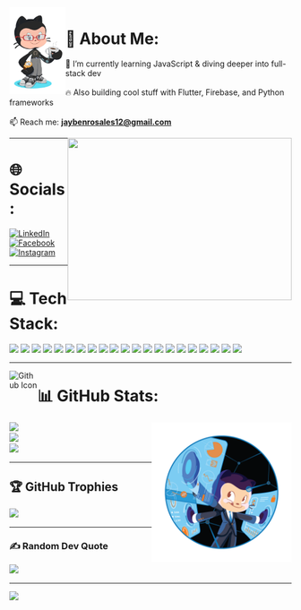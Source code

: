 <img align="left" alt="Octocat Holding a Coffee" width="100" src="octocat-1687362033836.png">

# 💫 About Me:
🌱 I’m currently learning JavaScript & diving deeper into full-stack dev<br>  
🔥 Also building cool stuff with Flutter, Firebase, and Python frameworks<br>  
📫 Reach me: **jaybenrosales12@gmail.com**

<img align="right" src="https://user-images.githubusercontent.com/74038190/238353480-219bcc70-f5dc-466b-9a60-29653d8e8433.gif" width="400" height="290" />

---

# 🌐 Socials:
<p align="left">
  <a href="https://linkedin.com/in/joven-rosales-288264279/" target="_blank">
    <img src="https://raw.githubusercontent.com/rahuldkjain/github-profile-readme-generator/master/src/images/icons/Social/linked-in-alt.svg" alt="LinkedIn" height="30" width="40" />
  </a>
  <a href="https://fb.com/jayben.selosar" target="_blank">
    <img src="https://raw.githubusercontent.com/rahuldkjain/github-profile-readme-generator/master/src/images/icons/Social/facebook.svg" alt="Facebook" height="30" width="40" />
  </a>
  <a href="https://instagram.com/itzjoben" target="_blank">
    <img src="https://raw.githubusercontent.com/rahuldkjain/github-profile-readme-generator/master/src/images/icons/Social/instagram.svg" alt="Instagram" height="30" width="40" />
  </a>
</p>

---

# 💻 Tech Stack:
<p align="left">
  
<!-- Web Tech -->
  <img src="https://img.shields.io/badge/html5-%23E34F26.svg?style=for-the-badge&logo=html5&logoColor=white"/>
  <img src="https://img.shields.io/badge/css3-%231572B6.svg?style=for-the-badge&logo=css3&logoColor=white"/>
  <img src="https://img.shields.io/badge/javascript-%23323330.svg?style=for-the-badge&logo=javascript&logoColor=%23F7DF1E"/>

<!-- Backend & Frameworks -->
  <img src="https://img.shields.io/badge/python-%2314354C.svg?style=for-the-badge&logo=python&logoColor=white"/>
  <img src="https://img.shields.io/badge/django-%23092E20.svg?style=for-the-badge&logo=django&logoColor=white"/>
  <img src="https://img.shields.io/badge/flask-%23000000.svg?style=for-the-badge&logo=flask&logoColor=white"/>
  <img src="https://img.shields.io/badge/node.js-6DA55F?style=for-the-badge&logo=node.js&logoColor=white"/>
  <img src="https://img.shields.io/badge/express.js-%23404d59.svg?style=for-the-badge&logo=express&logoColor=%2361DAFB"/>
  <img src="https://img.shields.io/badge/nodemon-%23323330.svg?style=for-the-badge&logo=nodemon&logoColor=%BBDEAD"/>
  <img src="https://img.shields.io/badge/JWT-black?style=for-the-badge&logo=JSON%20web%20tokens"/>

<!-- Frontend Frameworks -->
  <img src="https://img.shields.io/badge/react-%2320232a.svg?style=for-the-badge&logo=react&logoColor=%2361DAFB"/>
  <img src="https://img.shields.io/badge/vite-%23646CFF.svg?style=for-the-badge&logo=vite&logoColor=white"/>
  <img src="https://img.shields.io/badge/chakra-%234ED1C5.svg?style=for-the-badge&logo=chakraui&logoColor=white"/>
  <img src="https://img.shields.io/badge/next.js-black?style=for-the-badge&logo=next.js&logoColor=white"/>

<!-- Mobile -->
  <img src="https://img.shields.io/badge/dart-%230175C2.svg?style=for-the-badge&logo=dart&logoColor=white"/>
  <img src="https://img.shields.io/badge/flutter-%2302569B.svg?style=for-the-badge&logo=flutter&logoColor=white"/>

<!-- Database & Cloud -->
  <img src="https://img.shields.io/badge/firebase-%23039BE5.svg?style=for-the-badge&logo=firebase"/>
  <img src="https://img.shields.io/badge/mysql-%2300f.svg?style=for-the-badge&logo=mysql&logoColor=white"/>
  <img src="https://img.shields.io/badge/mongodb-%234ea94b.svg?style=for-the-badge&logo=mongodb&logoColor=white"/>

<!-- Others -->
  <img src="https://img.shields.io/badge/figma-%23F24E1E.svg?style=for-the-badge&logo=figma&logoColor=white"/>
  <img src="https://img.shields.io/badge/netlify-%23000000.svg?style=for-the-badge&logo=netlify&logoColor=#00C7B7"/>
</p>

---

<img align="left" alt="Github Icon" width="50" src="https://user-images.githubusercontent.com/74038190/212257468-1e9a91f1-b626-4baa-b15d-5c385dfa7ed2.gif">

# 📊 GitHub Stats:
<img align="right" alt="Techno Octo" width="250" height="250" src="Fintechtocat.png">

![](https://github-readme-stats.vercel.app/api?username=JayVen02&theme=dracula&hide_border=false&include_all_commits=true&count_private=true)  
![](https://github-readme-streak-stats.herokuapp.com/?user=JayVen02&theme=dracula&hide_border=false)  
![](https://github-readme-stats.vercel.app/api/top-langs/?username=JayVen02&theme=dracula&hide_border=false&layout=compact)

---

## 🏆 GitHub Trophies
![](https://github-profile-trophy.vercel.app/?username=JayVen02&theme=dracula&no-frame=false&no-bg=true&margin-w=4)

---

### ✍️ Random Dev Quote
![](https://quotes-github-readme.vercel.app/api?type=horizontal&theme=tokyonight)

---

[![](https://visitcount.itsvg.in/api?id=JayVen02&icon=5&color=4)](https://visitcount.itsvg.in)
